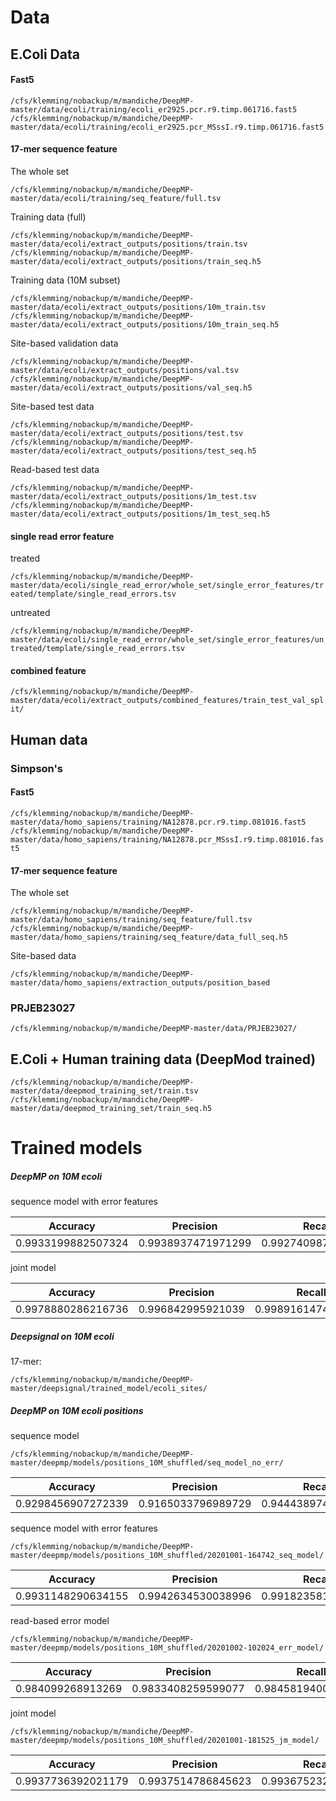 # Data
## E.Coli Data

#### Fast5

`/cfs/klemming/nobackup/m/mandiche/DeepMP-master/data/ecoli/training/ecoli_er2925.pcr.r9.timp.061716.fast5`
`/cfs/klemming/nobackup/m/mandiche/DeepMP-master/data/ecoli/training/ecoli_er2925.pcr_MSssI.r9.timp.061716.fast5`

#### 17-mer sequence feature

The whole set

`/cfs/klemming/nobackup/m/mandiche/DeepMP-master/data/ecoli/training/seq_feature/full.tsv`

Training data (full)

`/cfs/klemming/nobackup/m/mandiche/DeepMP-master/data/ecoli/extract_outputs/positions/train.tsv`
`/cfs/klemming/nobackup/m/mandiche/DeepMP-master/data/ecoli/extract_outputs/positions/train_seq.h5`

Training data (10M subset)

`/cfs/klemming/nobackup/m/mandiche/DeepMP-master/data/ecoli/extract_outputs/positions/10m_train.tsv`
`/cfs/klemming/nobackup/m/mandiche/DeepMP-master/data/ecoli/extract_outputs/positions/10m_train_seq.h5`

Site-based validation data

`/cfs/klemming/nobackup/m/mandiche/DeepMP-master/data/ecoli/extract_outputs/positions/val.tsv`
`/cfs/klemming/nobackup/m/mandiche/DeepMP-master/data/ecoli/extract_outputs/positions/val_seq.h5`

Site-based test data

`/cfs/klemming/nobackup/m/mandiche/DeepMP-master/data/ecoli/extract_outputs/positions/test.tsv`
`/cfs/klemming/nobackup/m/mandiche/DeepMP-master/data/ecoli/extract_outputs/positions/test_seq.h5`

Read-based test data

`/cfs/klemming/nobackup/m/mandiche/DeepMP-master/data/ecoli/extract_outputs/positions/1m_test.tsv`
`/cfs/klemming/nobackup/m/mandiche/DeepMP-master/data/ecoli/extract_outputs/positions/1m_test_seq.h5`

#### single read error feature

treated

`/cfs/klemming/nobackup/m/mandiche/DeepMP-master/data/ecoli/single_read_error/whole_set/single_error_features/treated/template/single_read_errors.tsv`

untreated

`/cfs/klemming/nobackup/m/mandiche/DeepMP-master/data/ecoli/single_read_error/whole_set/single_error_features/untreated/template/single_read_errors.tsv`

#### combined feature

`/cfs/klemming/nobackup/m/mandiche/DeepMP-master/data/ecoli/extract_outputs/combined_features/train_test_val_split/`


## Human data
### Simpson's

#### Fast5

`/cfs/klemming/nobackup/m/mandiche/DeepMP-master/data/homo_sapiens/training/NA12878.pcr.r9.timp.081016.fast5`
`/cfs/klemming/nobackup/m/mandiche/DeepMP-master/data/homo_sapiens/training/NA12878.pcr_MSssI.r9.timp.081016.fast5`

#### 17-mer sequence feature

The whole set

`/cfs/klemming/nobackup/m/mandiche/DeepMP-master/data/homo_sapiens/training/seq_feature/full.tsv`
`/cfs/klemming/nobackup/m/mandiche/DeepMP-master/data/homo_sapiens/training/seq_feature/data_full_seq.h5`

Site-based data

`/cfs/klemming/nobackup/m/mandiche/DeepMP-master/data/homo_sapiens/extraction_outputs/position_based`

### PRJEB23027

`/cfs/klemming/nobackup/m/mandiche/DeepMP-master/data/PRJEB23027/`

## E.Coli + Human training data (DeepMod trained)

`/cfs/klemming/nobackup/m/mandiche/DeepMP-master/data/deepmod_training_set/train.tsv`
`/cfs/klemming/nobackup/m/mandiche/DeepMP-master/data/deepmod_training_set/train_seq.h5`

# Trained models
##### DeepMP on 10M ecoli

sequence model with error features

| Accuracy  |  Precision | Recall  |  F-score |
|---|---|---|---|
|0.9933199882507324   |   0.9938937471971299   |   0.9927409872257373   |   0.9933170327625466

joint model

| Accuracy  |  Precision | Recall  |  F-score |
|---|---|---|---|
|0.9978880286216736   |   0.996842995921039   |    0.9989161474039531   |   0.9978784948900093

##### Deepsignal on 10M ecoli

17-mer:

`/cfs/klemming/nobackup/m/mandiche/DeepMP-master/deepsignal/trained_model/ecoli_sites/`

##### DeepMP on 10M ecoli positions

sequence model

`/cfs/klemming/nobackup/m/mandiche/DeepMP-master/deepmp/models/positions_10M_shuffled/seq_model_no_err/`

| Accuracy  |  Precision | Recall  |  F-score |
|---|---|---|---|
|0.9298456907272339   |   0.9165033796989729  |    0.9444389741753569  |    0.9302614989111034 |

sequence model with error features

`/cfs/klemming/nobackup/m/mandiche/DeepMP-master/deepmp/models/positions_10M_shuffled/20201001-164742_seq_model/`

| Accuracy  |  Precision | Recall  |  F-score |
|---|---|---|---|
|0.9931148290634155   |   0.9942634530038996   |   0.9918235816906541  |    0.9930420186788094 |

read-based error model

`/cfs/klemming/nobackup/m/mandiche/DeepMP-master/deepmp/models/positions_10M_shuffled/20201002-102024_err_model/`

| Accuracy  |  Precision | Recall  |  F-score |
|---|---|---|---|
|0.984099268913269   |    0.9833408259599077   |   0.9845819400131712   |   0.9839609916185144 |

joint model

`/cfs/klemming/nobackup/m/mandiche/DeepMP-master/deepmp/models/positions_10M_shuffled/20201001-181525_jm_model/`

| Accuracy  |  Precision | Recall  |  F-score |
|---|---|---|---|
|0.9937736392021179  |    0.9937514786845623   |   0.9936752322555482  |    0.9937133540074811 |
